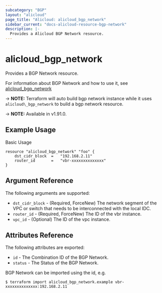 ```yaml
---
subcategory: "BGP"
layout: "alicloud"
page_title: "Alicloud: alicloud_bgp_network"
sidebar_current: "docs-alicloud-resource-bgp-network"
description: |-
  Provides a Alicloud BGP Network resource.
---
```


# alicloud\_bgp_network

Provides a BGP Network resource.

For information about BGP Network and how to use it, see [alicloud_bgp_network](https://www.alibabacloud.com/help/doc-detail/144685.html)

-> **NOTE:** Terraform will auto build bgp network instance  while it uses `alicloud\_bgp_network` to build a bgp network resource.

-> **NOTE:** Available in v1.91.0.

## Example Usage

Basic Usage

```
resource "alicloud_bgp_network" "foo" {
    dst_cidr_block  =   "192.168.2.11"
    router_id       =   "vbr-xxxxxxxxxxxxxx"
}
```
## Argument Reference

The following arguments are supported:

* `dst_cidr_block` - (Required, ForceNew) The network segment of the VPC or switch that needs to be interconnected with the local IDC.
* `router_id` - (Required, ForceNew) The ID of the vbr instance.
* `vpc_id` - (Optional) The ID of the vpc instance.

## Attributes Reference

The following attributes are exported:

* `id` - The Combination ID of the BGP Network.
* `status` - The Status of the BGP Network.

BGP Network can be imported using the id, e.g.

```
$ terraform import alicloud_bgp_network.example vbr-xxxxxxxxxxxxxx:192.168.2.11
```
